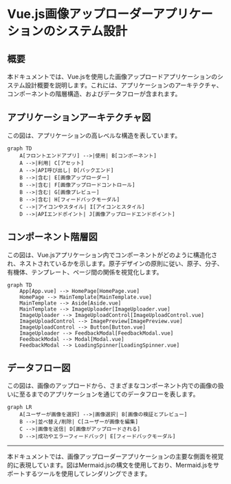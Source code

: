
# Vue.js画像アップローダーアプリケーションのシステム設計

## 概要

本ドキュメントでは、Vue.jsを使用した画像アップロードアプリケーションのシステム設計概要を説明します。これには、アプリケーションのアーキテクチャ、コンポーネントの階層構造、およびデータフローが含まれます。

## アプリケーションアーキテクチャ図

この図は、アプリケーションの高レベルな構造を表しています。

```mermaid
graph TD
    A[フロントエンドアプリ] -->|使用| B[コンポーネント]
    A -->|利用| C[アセット]
    A -->|API呼び出し| D[バックエンド]
    B -->|含む| E[画像アップローダー]
    B -->|含む| F[画像アップロードコントロール]
    B -->|含む| G[画像プレビュー]
    B -->|含む| H[フィードバックモーダル]
    C -->|アイコンやスタイル| I[アイコンとスタイル]
    D -->|APIエンドポイント| J[画像アップロードエンドポイント]
```

## コンポーネント階層図

この図は、Vue.jsアプリケーション内でコンポーネントがどのように構造化され、ネストされているかを示します。原子デザインの原則に従い、原子、分子、有機体、テンプレート、ページ間の関係を視覚化します。

```mermaid
graph TD
    App[App.vue] --> HomePage[HomePage.vue]
    HomePage --> MainTemplate[MainTemplate.vue]
    MainTemplate --> Aside[Aside.vue]
    MainTemplate --> ImageUploader[ImageUploader.vue]
    ImageUploader --> ImageUploadControl[ImageUploadControl.vue]
    ImageUploadControl --> ImagePreview[ImagePreview.vue]
    ImageUploadControl --> Button[Button.vue]
    ImageUploader --> FeedbackModal[FeedbackModal.vue]
    FeedbackModal --> Modal[Modal.vue]
    FeedbackModal --> LoadingSpinner[LoadingSpinner.vue]
```

## データフロー図

この図は、画像のアップロードから、さまざまなコンポーネント内での画像の扱いに至るまでのアプリケーションを通じてのデータフローを表します。

```mermaid
graph LR
    A[ユーザーが画像を選択] -->|画像選択| B[画像の検証とプレビュー]
    B -->|並べ替え/削除| C[ユーザーが画像を編集]
    C -->|画像を送信| D[画像がアップロードされる]
    D -->|成功やエラーフィードバック| E[フィードバックモーダル]
```

---

本ドキュメントでは、画像アップローダーアプリケーションの主要な側面を視覚的に表現しています。図はMermaid.jsの構文を使用しており、Mermaid.jsをサポートするツールを使用してレンダリングできます。
